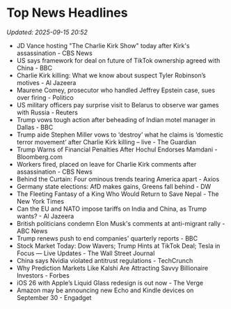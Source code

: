 # Top News Headlines

_Updated: 2025-09-15 20:52_

- JD Vance hosting "The Charlie Kirk Show" today after Kirk's assassination - CBS News
- US says framework for deal on future of TikTok ownership agreed with China - BBC
- Charlie Kirk killing: What we know about suspect Tyler Robinson’s motives - Al Jazeera
- Maurene Comey, prosecutor who handled Jeffrey Epstein case, sues over firing - Politico
- US military officers pay surprise visit to Belarus to observe war games with Russia - Reuters
- Trump vows tough action after beheading of Indian motel manager in Dallas - BBC
- Trump aide Stephen Miller vows to ‘destroy’ what he claims is ‘domestic terror movement’ after Charlie Kirk killing – live - The Guardian
- Trump Warns of Financial Penalties After Hochul Endorses Mamdani - Bloomberg.com
- Workers fired, placed on leave for Charlie Kirk comments after assassination - CBS News
- Behind the Curtain: Four ominous trends tearing America apart - Axios
- Germany state elections: AfD makes gains, Greens fall behind - DW
- The Fleeting Fantasy of a King Who Would Return to Save Nepal - The New York Times
- Can the EU and NATO impose tariffs on India and China, as Trump wants? - Al Jazeera
- British politicians condemn Elon Musk's comments at anti-migrant rally - ABC News
- Trump renews push to end companies' quarterly reports - BBC
- Stock Market Today: Dow Wavers; Trump Hints at TikTok Deal; Tesla in Focus — Live Updates - The Wall Street Journal
- China says Nvidia violated antitrust regulations - TechCrunch
- Why Prediction Markets Like Kalshi Are Attracting Savvy Billionaire Investors - Forbes
- iOS 26 with Apple’s Liquid Glass redesign is out now - The Verge
- Amazon may be announcing new Echo and Kindle devices on September 30 - Engadget